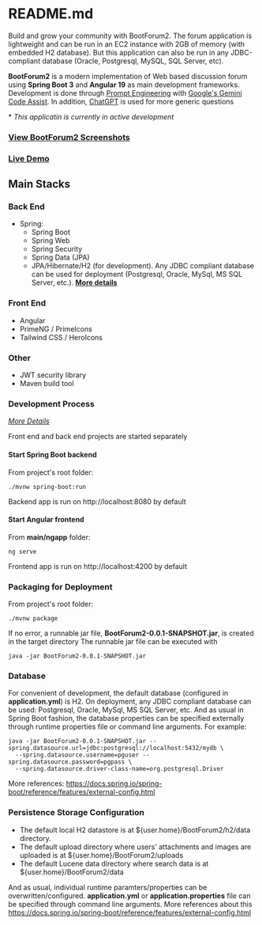 # README.md

Build and grow your community with BootForum2. The forum application is lightweight and can be run in an EC2 instance with 2GB of memory (with embedded H2 database). But this application can also be run in any JDBC-compliant database (Oracle, Postgresql, MySQL, SQL Server, etc).

**BootForum2** is a modern implementation of Web based discussion forum using **Spring Boot 3** and **Angular 19** as main development frameworks.
Development is done through [Prompt Engineering](https://en.wikipedia.org/wiki/Prompt_engineering) with [Google's Gemini
Code Assist](https://codeassist.google/). In addition, [ChatGPT](https://chatgpt.com/) is used for more generic questions

\* *This applicatin is currently in active development*

###  [**View BootForum2 Screenshots**](Screenshots.md "Screenshots")
###  [**Live Demo**](http://ec2-3-90-115-102.compute-1.amazonaws.com/ "BootForum2 Demo")

## Main Stacks

### Back End
* Spring:
  * Spring Boot
  * Spring Web
  * Spring Security
  * Spring Data (JPA)
  * JPA/Hibernate/H2 (for development). Any JDBC compliant database can be used for deployment (Postgresql, Oracle, MySql, MS SQL Server, etc.). [**More details**](ExternalDatabase.md "Details on how to configure external database for deployment")

### Front End
* Angular
* PrimeNG / PrimeIcons
* Tailwind CSS / HeroIcons

### Other
* JWT security library
* Maven build tool

### Development Process
[*More Details*](LocalDevelopment.md "Instructions on setting up the local development")

Front end and back end projects are started separately

#### Start Spring Boot backend
From project's root folder:

    ./mvnw spring-boot:run

Backend app is run on http://localhost:8080 by default

#### Start Angular frontend
From **main/ngapp** folder:

    ng serve

Frontend app is run on http://localhost:4200 by default

### Packaging for Deployment
From project's root folder:

    ./mvnw package

If no error, a runnable jar file, **BootForum2-0.0.1-SNAPSHOT.jar**, is created in the target directory
The runnable jar file can be executed with

    java -jar BootForum2-0.0.1-SNAPSHOT.jar

### Database
For convenient of development, the default database (configured in **application.yml**) is H2.
On deployment, any JDBC compliant database can be used: Postgresql, Oracle, MySql, MS SQL Server, etc.
And as usual in Spring Boot fashion, the database properties can be specified externally through runtime
properties file or command line arguments. For example:

    java -jar BootForum2-0.0.1-SNAPSHOT.jar --spring.datasource.url=jdbc:postgresql://localhost:5432/mydb \
      --spring.datasource.username=pguser --spring.datasource.password=pgpass \
      --spring.datasource.driver-class-name=org.postgresql.Driver

More references: https://docs.spring.io/spring-boot/reference/features/external-config.html

### Persistence Storage Configuration
* The default local H2 datastore is at ${user.home}/BootForum2/h2/data directory.
* The default upload directory where users' attachments and images are uploaded is at ${user.home}/BootForum2/uploads
* The default Lucene data directory where search data is at ${user.home}/BootForum2/data

And as usual, individual runtime paramters/properties can be overwritten/configured.
**application.yml** or **application.properties** file can be specified through command line arguments.
More references about this https://docs.spring.io/spring-boot/reference/features/external-config.html
